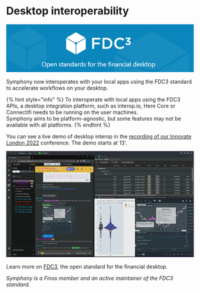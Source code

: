 # Desktop interoperability

![](<../../.gitbook/assets/image (46).png>)

Symphony now interoperates with your local apps using the FDC3 standard to accelerate workflows on your desktop.

{% hint style="info" %}
To interoperate with local apps using the FDC3 APIs, a desktop integration platform, such as interop.io, Here Core or Connectifi needs to be running on the user machines.\
Symphony aims to be platform-agnostic, but some features may not be available with all platforms.
{% endhint %}



You can see a live demo of desktop interop in the [recording of our Innovate London 2022](https://innovate.symphony.com/videos/3447) conference. The demo starts at 13'.

![Innovate London 2022](<../../.gitbook/assets/image (43).png>)

Learn more on [FDC3](https://fdc3.finos.org/), the open standard for the financial desktop.

_Symphony is a Finos member and an active maintainer of the FDC3 standard._

